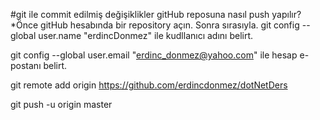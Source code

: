 #git ile commit edilmiş değişiklikler gitHub reposuna nasıl push yapılır?
*Önce gitHub hesabında bir repository açın. Sonra sırasıyla.
git config --global user.name "erdincDonmez" 
ile kudllanıcı adını belirt.

git config --global user.email "erdinc_donmez@yahoo.com" 
ile hesap e-postanı belirt.

git remote add origin https://github.com/erdincdonmez/dotNetDers

git push -u origin master